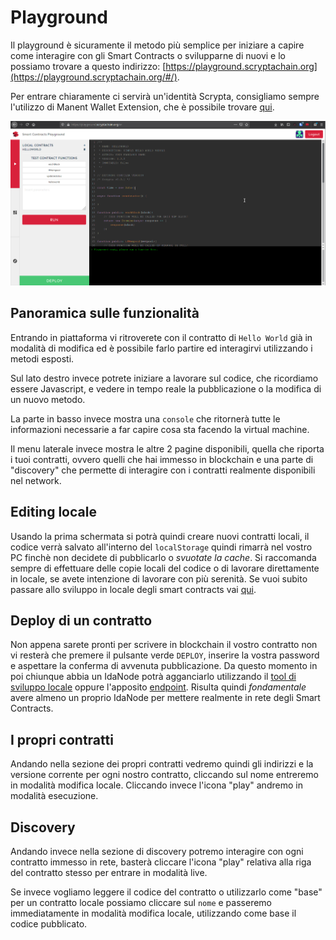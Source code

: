 # Playground

Il playground è sicuramente il metodo più semplice per iniziare a capire come interagire con gli Smart Contracts o svilupparne di nuovi e lo possiamo trovare a questo indirizzo: [https://playground.scryptachain.org](https://playground.scryptachain.org/#/).

Per entrare chiaramente ci servirà un'identità Scrypta, consigliamo sempre l'utilizzo di Manent Wallet Extension, che è possibile trovare [qui](/dapps/manent).

![panoramica](/assets/smartcontracts/playground.png)

## Panoramica sulle funzionalità

Entrando in piattaforma vi ritroverete con il contratto di `Hello World` già in modalità di modifica ed è possibile farlo partire ed interagirvi utilizzando i metodi esposti.

Sul lato destro invece potrete iniziare a lavorare sul codice, che ricordiamo essere Javascript, e vedere in tempo reale la pubblicazione o la modifica di un nuovo metodo.

La parte in basso invece mostra una `console` che ritornerà tutte le informazioni necessarie a far capire cosa sta facendo la virtual machine.

Il menu laterale invece mostra le altre 2 pagine disponibili, quella che riporta i tuoi contratti, ovvero quelli che hai immesso in blockchain e una parte di "discovery" che permette di interagire con i contratti realmente disponibili nel network.

## Editing locale

Usando la prima schermata si potrà quindi creare nuovi contratti locali, il codice verrà salvato all'interno del `localStorage` quindi rimarrà nel vostro PC finchè non decidete di pubblicarlo o _svuotate la cache_. Si raccomanda sempre di effettuare delle copie locali del codice o di lavorare direttamente in locale, se avete intenzione di lavorare con più serenità. Se vuoi subito passare allo sviluppo in locale degli smart contracts vai [qui](/smart-contracts/sviluppo-locale).

## Deploy di un contratto

Non appena sarete pronti per scrivere in blockchain il vostro contratto non vi resterà che premere il pulsante verde `DEPLOY`, inserire la vostra password e aspettare la conferma di avvenuta pubblicazione. Da questo momento in poi chiunque abbia un IdaNode potrà agganciarlo utilizzando il [tool di sviluppo locale](/smart-contracts/sviluppo-locale#rendere-disponibile-il-contratto) oppure l'apposito [endpoint](/idanode/smart-contracts#post-contractspin). Risulta quindi _fondamentale_ avere almeno un proprio IdaNode per mettere realmente in rete degli Smart Contracts.

## I propri contratti

Andando nella sezione dei propri contratti vedremo quindi gli indirizzi e la versione corrente per ogni nostro contratto, cliccando sul nome entreremo in modalità modifica locale. Cliccando invece l'icona "play" andremo in modalità esecuzione.


## Discovery

Andando invece nella sezione di discovery potremo interagire con ogni contratto immesso in rete, basterà cliccare l'icona "play" relativa alla riga del contratto stesso per entrare in modalità live.

Se invece vogliamo leggere il codice del contratto o utilizzarlo come "base" per un contratto locale possiamo cliccare sul `nome` e passeremo immediatamente in modalità modifica locale, utilizzando come base il codice pubblicato.